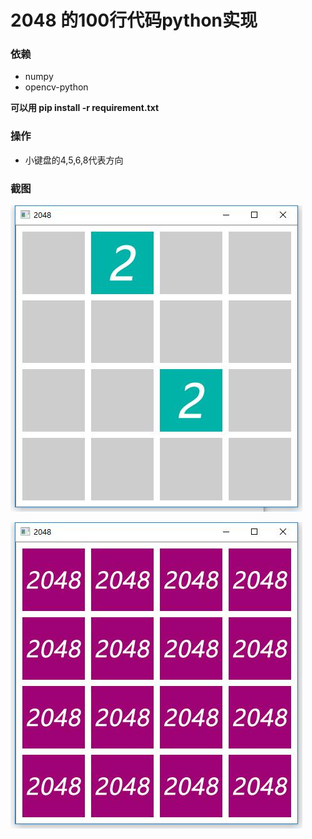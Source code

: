 # 2048 的100行代码python实现

### 依赖

- numpy
- opencv-python

**可以用 pip install -r requirement.txt**

### 操作

- 小键盘的4,5,6,8代表方向

### 截图

![](screensaver/1.jpg)

![](screensaver/2.jpg)